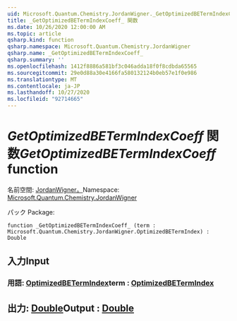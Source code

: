```yaml
---
uid: Microsoft.Quantum.Chemistry.JordanWigner._GetOptimizedBETermIndexCoeff_
title: _GetOptimizedBETermIndexCoeff_ 関数
ms.date: 10/26/2020 12:00:00 AM
ms.topic: article
qsharp.kind: function
qsharp.namespace: Microsoft.Quantum.Chemistry.JordanWigner
qsharp.name: _GetOptimizedBETermIndexCoeff_
qsharp.summary: ''
ms.openlocfilehash: 1412f8886a581bf3c046adda18f0f8cdbda65565
ms.sourcegitcommit: 29e0d88a30e4166fa580132124b0eb57e1f0e986
ms.translationtype: MT
ms.contentlocale: ja-JP
ms.lasthandoff: 10/27/2020
ms.locfileid: "92714665"
---
```

# <a name="_getoptimizedbetermindexcoeff_-function"></a><span data-ttu-id="a449e-102">_GetOptimizedBETermIndexCoeff_ 関数</span><span class="sxs-lookup"><span data-stu-id="a449e-102">_GetOptimizedBETermIndexCoeff_ function</span></span>

<span data-ttu-id="a449e-103">名前空間: [JordanWigner。](xref:Microsoft.Quantum.Chemistry.JordanWigner)</span><span class="sxs-lookup"><span data-stu-id="a449e-103">Namespace: [Microsoft.Quantum.Chemistry.JordanWigner](xref:Microsoft.Quantum.Chemistry.JordanWigner)</span></span>

<span data-ttu-id="a449e-104">パック [](https://nuget.org/packages/)</span><span class="sxs-lookup"><span data-stu-id="a449e-104">Package: [](https://nuget.org/packages/)</span></span>




```qsharp
function _GetOptimizedBETermIndexCoeff_ (term : Microsoft.Quantum.Chemistry.JordanWigner.OptimizedBETermIndex) : Double
```


## <a name="input"></a><span data-ttu-id="a449e-105">入力</span><span class="sxs-lookup"><span data-stu-id="a449e-105">Input</span></span>

### <a name="term--optimizedbetermindex"></a><span data-ttu-id="a449e-106">用語: [OptimizedBETermIndex](xref:Microsoft.Quantum.Chemistry.JordanWigner.OptimizedBETermIndex)</span><span class="sxs-lookup"><span data-stu-id="a449e-106">term : [OptimizedBETermIndex](xref:Microsoft.Quantum.Chemistry.JordanWigner.OptimizedBETermIndex)</span></span>





## <a name="output--double"></a><span data-ttu-id="a449e-107">出力: [Double](xref:microsoft.quantum.lang-ref.double)</span><span class="sxs-lookup"><span data-stu-id="a449e-107">Output : [Double](xref:microsoft.quantum.lang-ref.double)</span></span>

